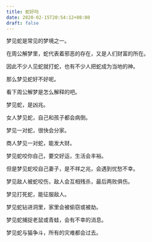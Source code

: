 ```yaml
---
title: 蛇好吗
date: 2020-02-15T20:54:12+08:00
draft: false
---
```


梦见蛇是常见的梦境之一。

在周公解梦里，蛇代表着邪恶的存在，又是人们财富的所在。

因此不少人见蛇就打蛇，也有不少人把蛇成为当地的神。

那么梦见蛇好不好呢。

看下周公解梦是怎么解释的吧。

梦见蛇，是凶兆。

女人梦见蛇，自己和孩子都会病倒。

梦见一对蛇，很快会分家。

商人梦见一对蛇，能发大财。

梦见蛇咬你自己，要交好运，生活会丰裕。

但是梦见蛇咬自己妻子，是不祥之兆，会遇到忧愁不幸。

梦见敌人被蛇咬伤，敌人会互相残杀，最后两败俱伤。

梦见打死蛇，能征服敌人。

梦见蛇钻进洞里，家里会被偷窃或被劫。

梦见蛇捕捉老鼠或青蛙，会有不幸的消息。

梦见蛇与猫争斗，所有的灾难都会过去。

